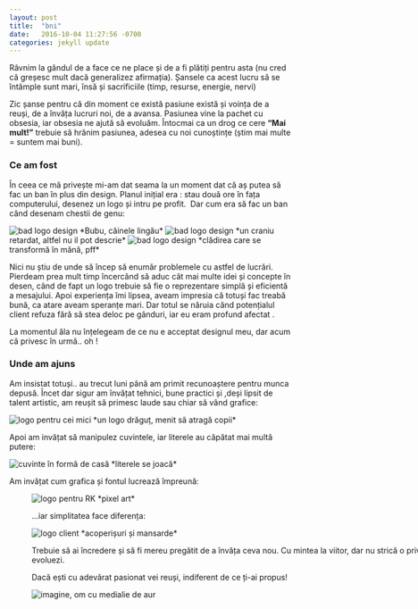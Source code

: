 ```yaml
---
layout: post
title:  "bni"
date:   2016-10-04 11:27:56 -0700
categories: jekyll update
---
```

Râvnim la gândul de a face ce ne place și de a fi plătiți pentru asta (nu cred că greșesc mult dacă generalizez afirmația). Șansele ca acest lucru să se întâmple sunt mari, însă și sacrificiile (timp, resurse, energie, nervi)  

Zic șanse pentru că din moment ce există pasiune există și voința de a reuși, de a învăța lucruri noi, de a avansa. Pasiunea vine la pachet cu obsesia, iar obsesia ne ajută să evoluăm. Întocmai ca un drog ce cere __&#8220;Mai mult!&#8221;__ trebuie să hrănim pasiunea, adesea cu noi cunoștințe (știm mai multe = suntem mai buni).
<!--more-->

### Ce am fost
În ceea ce mă privește mi-am dat seama la un moment dat că aș putea să fac un ban în plus din design. Planul inițial era : stau două ore în fața computerului, desenez un logo și intru pe profit.  Dar cum era să fac un ban când desenam chestii de genu:


<img class="post-image" src="/assets/img/post/primii-bani-castigati/pmc-1.jpg" alt="bad logo design"/>
*Bubu, câinele lingău*


<img class="post-image" src="/assets/img/post/primii-bani-castigati/pmc-2.png" alt="bad logo design"/>
*un craniu retardat, altfel nu il pot descrie*


<img class="post-image" src="/assets/img/post/primii-bani-castigati/pmc-3.jpg" alt="bad logo design"/>
*clădirea care se transformă în mână, pff*

Nici nu știu de unde să încep să enumăr problemele cu astfel de lucrări. Pierdeam prea mult timp încercând să aduc cât mai multe idei și concepte în desen, când de fapt un logo trebuie să fie o reprezentare simplă și eficientă a mesajului. Apoi experiența îmi lipsea, aveam impresia că totuși fac treabă bună, ca atare aveam speranțe mari. Dar totul se năruia când potențialul client refuza fără să stea deloc pe gânduri, iar eu eram profund afectat .

La momentul ăla nu înțelegeam de ce nu e acceptat designul meu, dar acum că privesc în urmă.. oh !

### Unde am ajuns
Am insistat totuși.. au trecut luni până am primit recunoaștere pentru munca depusă. Încet dar sigur am învățat tehnici, bune practici și ,deși lipsit de talent artistic, am reușit să primesc laude sau chiar să vând grafice:


<img class="post-image" src="/assets/img/post/primii-bani-castigati/pmc-4.png" alt="logo pentru cei mici" />
*un logo drăguț, menit să atragă copii*

Apoi am invățat să manipulez cuvintele, iar literele au căpătat mai multă putere:

<img class="post-image" src="/assets/img/post/primii-bani-castigati/pmc-5.jpg" alt="cuvinte în formă de casă"/>
*literele se joacă*

Am invățat cum grafica și fontul lucrează împreună:<figure id="attachment_125" style="width: 900px;" class="wp-caption aligncenter">

<img class="post-image" src="/assets/img/post/primii-bani-castigati/pmc-6.jpg" alt="logo pentru RK" />
*pixel art*

...iar simplitatea face diferența:

<img class="post-image" src="/assets/img/post/primii-bani-castigati/pmc-7.png" alt="logo client"/>
*acoperișuri și mansarde*

Trebuie să ai încredere și să fi mereu pregătit de a învăța ceva nou. Cu mintea la viitor, dar nu strică o privire în trecut: așa o să vezi cum evoluezi.

Dacă ești cu adevărat pasionat vei reuși, indiferent de ce ți-ai propus!

<img class="post-image" src="/assets/img/post/primii-bani-castigati/pmc-8.png" alt="imagine, om cu medialie de aur"/>
